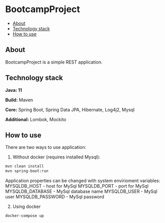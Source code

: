 # BootcampProject

- [About](#about)
- [Technology stack](#technology-stack)
- [How to use](#how-to-use)

## About
BootcampProject is a simple REST application.

## Technology stack
**Java: 11**

**Build:** Maven

**Core:** Spring Boot, Spring Data JPA, Hibernate, Log4j2, Mysql

**Additional:** Lombok, Mockito

## How to use
There are two ways to use application:
1) Without docker (requires installed Mysql):
```sh
mvn clean install
mvn spring-boot:run
```
Application properties can be changed with system envirioment variables:
MYSQLDB_HOST - host for MySql
MYSQLDB_PORT - port for MySql
MYSQLDB_DATABASE - MySql database name
MYSQLDB_USER - MySql user
MYSQLDB_PASSWORD - MySql password

2) Using docker
```sh
docker-compose up
```
